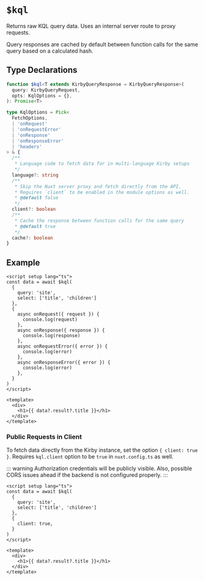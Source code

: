 # `$kql`

Returns raw KQL query data. Uses an internal server route to proxy requests.

Query responses are cached by default between function calls for the same query based on a calculated hash.

## Type Declarations

```ts
function $kql<T extends KirbyQueryResponse = KirbyQueryResponse>(
  query: KirbyQueryRequest,
  opts: KqlOptions = {},
): Promise<T>

type KqlOptions = Pick<
  FetchOptions,
  | 'onRequest'
  | 'onRequestError'
  | 'onResponse'
  | 'onResponseError'
  | 'headers'
> & {
  /**
   * Language code to fetch data for in multi-language Kirby setups
   */
  language?: string
  /**
   * Skip the Nuxt server proxy and fetch directly from the API.
   * Requires `client` to be enabled in the module options as well.
   * @default false
   */
  client?: boolean
  /**
   * Cache the response between function calls for the same query
   * @default true
   */
  cache?: boolean
}
```

## Example

```vue
<script setup lang="ts">
const data = await $kql(
  {
    query: 'site',
    select: ['title', 'children']
  },
  {
    async onRequest({ request }) {
      console.log(request)
    },
    async onResponse({ response }) {
      console.log(response)
    },
    async onRequestError({ error }) {
      console.log(error)
    },
    async onResponseError({ error }) {
      console.log(error)
    },
  }
)
</script>

<template>
  <div>
    <h1>{{ data?.result?.title }}</h1>
  </div>
</template>
```

### Public Requests in Client

To fetch data directly from the Kirby instance, set the option `{ client: true }`. Requires `kql.client` option to be `true` in `nuxt.config.ts` as well.

::: warning
Authorization credentials will be publicly visible. Also, possible CORS issues ahead if the backend is not configured properly.
:::

```vue
<script setup lang="ts">
const data = await $kql(
  {
    query: 'site',
    select: ['title', 'children']
  },
  {
    client: true,
  }
)
</script>

<template>
  <div>
    <h1>{{ data?.result?.title }}</h1>
  </div>
</template>
```
